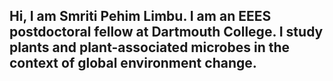 ## Hi, I am Smriti Pehim Limbu. I am an EEES postdoctoral fellow at Dartmouth College. I study plants and plant-associated microbes in the context of global environment change.

<!--
**Smritipehimlimbu/Smritipehimlimbu** is a ✨ _special_ ✨ repository because its `README.md` (this file) appears on your GitHub profile.

Here are some ideas to get you started:

- 🔭 I’m currently working on ...
- 🌱 I’m currently learning ...
- 👯 I’m looking to collaborate on ...
- 🤔 I’m looking for help with ...
- 💬 Ask me about ...
- 📫 How to reach me: ...
- 😄 Pronouns: ...
- ⚡ Fun fact: ...
-->
